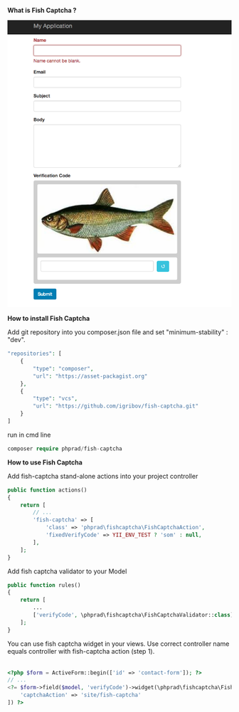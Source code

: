 **What is Fish Captcha ?**

![alt text](./preview.png?raw=true)

**How to install Fish Captcha**

Add git repository into you composer.json file and set "minimum-stability" : "dev".

```php
"repositories": [
    {
        "type": "composer",
        "url": "https://asset-packagist.org"
    },
    {
        "type": "vcs",
        "url": "https://github.com/igribov/fish-captcha.git"
    }
]
```
run in cmd line
```php
composer require phprad/fish-captcha
```

**How to use Fish Captcha**

Add fish-captcha stand-alone actions into your project controller
```php
public function actions()
{
    return [
        // ...
        'fish-captcha' => [
            'class' => 'phprad\fishcaptcha\FishCaptchaAction',
            'fixedVerifyCode' => YII_ENV_TEST ? 'som' : null,
        ],
    ];
}
```

Add fish captcha validator to your Model

```php
public function rules()
{
    return [
        ...
        ['verifyCode', \phprad\fishcaptcha\FishCaptchaValidator::class],
    ];
}
```

You can use fish captcha widget in your views. Use correct controller name equals controller with fish-captcha action (step 1).

```php

<?php $form = ActiveForm::begin(['id' => 'contact-form']); ?>
// ...
<?= $form->field($model, 'verifyCode')->widget(\phprad\fishcaptcha\FishCaptcha::class, [
    'captchaAction' => 'site/fish-captcha'
]) ?>

```